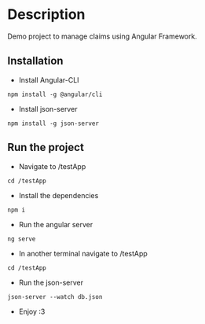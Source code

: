 # Description
Demo project to manage claims using Angular Framework.

## Installation

- Install Angular-CLI

`npm install -g @angular/cli`

- Install json-server

`npm install -g json-server`

## Run the project
- Navigate to /testApp

`cd /testApp`

- Install the dependencies

`npm i`

- Run the angular server
  
`ng serve`

- In another terminal navigate to /testApp
    
`cd /testApp`

- Run the json-server
  
`json-server --watch db.json`

- Enjoy :3 

